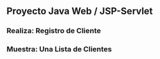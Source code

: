 
## Proyecto Java Web / JSP-Servlet
### Realiza: Registro de Cliente
### Muestra: Una Lista de Clientes
